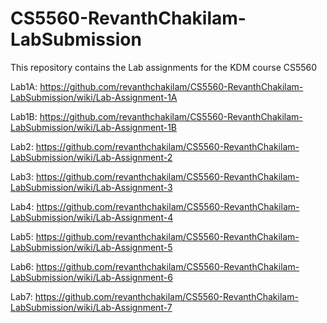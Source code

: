 # CS5560-RevanthChakilam-LabSubmission
This repository contains the Lab assignments for the KDM course CS5560

Lab1A: https://github.com/revanthchakilam/CS5560-RevanthChakilam-LabSubmission/wiki/Lab-Assignment-1A

Lab1B: https://github.com/revanthchakilam/CS5560-RevanthChakilam-LabSubmission/wiki/Lab-Assignment-1B

Lab2:  https://github.com/revanthchakilam/CS5560-RevanthChakilam-LabSubmission/wiki/Lab-Assignment-2

Lab3: https://github.com/revanthchakilam/CS5560-RevanthChakilam-LabSubmission/wiki/Lab-Assignment-3

Lab4: https://github.com/revanthchakilam/CS5560-RevanthChakilam-LabSubmission/wiki/Lab-Assignment-4

Lab5: https://github.com/revanthchakilam/CS5560-RevanthChakilam-LabSubmission/wiki/Lab-Assignment-5

Lab6: https://github.com/revanthchakilam/CS5560-RevanthChakilam-LabSubmission/wiki/Lab-Assignment-6

Lab7: https://github.com/revanthchakilam/CS5560-RevanthChakilam-LabSubmission/wiki/Lab-Assignment-7

